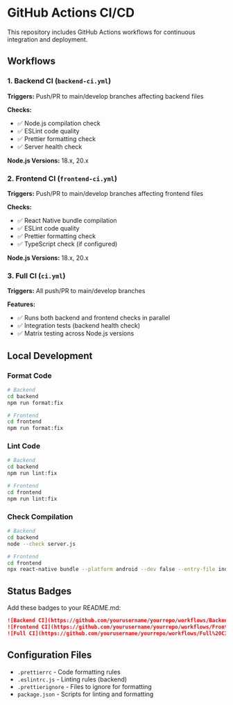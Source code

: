 # GitHub Actions CI/CD

This repository includes GitHub Actions workflows for continuous integration and deployment.

## Workflows

### 1. Backend CI (`backend-ci.yml`)
**Triggers:** Push/PR to main/develop branches affecting backend files

**Checks:**
- ✅ Node.js compilation check
- ✅ ESLint code quality
- ✅ Prettier formatting check
- ✅ Server health check

**Node.js Versions:** 18.x, 20.x

### 2. Frontend CI (`frontend-ci.yml`)
**Triggers:** Push/PR to main/develop branches affecting frontend files

**Checks:**
- ✅ React Native bundle compilation
- ✅ ESLint code quality
- ✅ Prettier formatting check
- ✅ TypeScript check (if configured)

**Node.js Versions:** 18.x, 20.x

### 3. Full CI (`ci.yml`)
**Triggers:** All push/PR to main/develop branches

**Features:**
- ✅ Runs both backend and frontend checks in parallel
- ✅ Integration tests (backend health check)
- ✅ Matrix testing across Node.js versions

## Local Development

### Format Code
```bash
# Backend
cd backend
npm run format:fix

# Frontend  
cd frontend
npm run format:fix
```

### Lint Code
```bash
# Backend
cd backend
npm run lint:fix

# Frontend
cd frontend
npm run lint:fix
```

### Check Compilation
```bash
# Backend
cd backend
node --check server.js

# Frontend
cd frontend
npx react-native bundle --platform android --dev false --entry-file index.js --bundle-output /tmp/bundle.js
```

## Status Badges

Add these badges to your README.md:

```markdown
![Backend CI](https://github.com/yourusername/yourrepo/workflows/Backend%20CI/badge.svg)
![Frontend CI](https://github.com/yourusername/yourrepo/workflows/Frontend%20CI/badge.svg)
![Full CI](https://github.com/yourusername/yourrepo/workflows/Full%20CI/badge.svg)
```

## Configuration Files

- `.prettierrc` - Code formatting rules
- `.eslintrc.js` - Linting rules (backend)
- `.prettierignore` - Files to ignore for formatting
- `package.json` - Scripts for linting and formatting
